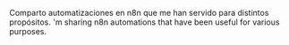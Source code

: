 Comparto automatizaciones en n8n que me han servido para distintos propósitos.
'm sharing n8n automations that have been useful for various purposes.
